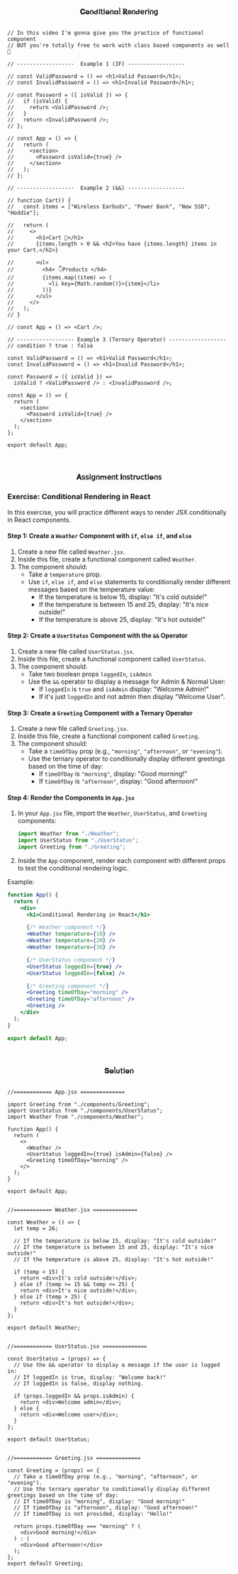 
<h3  align="center" >𝐂ⱺ𐓣ᑯ𝗂𝗍𝗂ⱺ𐓣αᥣ 𝐑𝖾𐓣ᑯ𝖾𝗋𝗂𐓣𝗀</h3>

``` JSX

// In this video I'm gonna give you the practice of functional component
// BUT you're totally free to work with class based components as well 🥂

// ------------------  Example 1 (IF) ------------------

// const ValidPassword = () => <h1>Valid Password</h1>;
// const InvalidPassword = () => <h1>Invalid Password</h1>;

// const Password = ({ isValid }) => {
//   if (isValid) {
//     return <ValidPassword />;
//   }
//   return <InvalidPassword />;
// };

// const App = () => {
//   return (
//     <section>
//       <Password isValid={true} />
//     </section>
//   );
// };

// ------------------  Example 2 (&&) ------------------

// function Cart() {
//   const items = ["Wireless Earbuds", "Power Bank", "New SSD", "Hoddie"];

//   return (
//     <>
//       <h1>Cart 🛒</h1>
//       {items.length > 0 && <h2>You have {items.length} items in your Cart.</h2>}

//       <ul>
//         <h4> 👇Products </h4>
//         {items.map((item) => (
//           <li key={Math.random()}>{item}</li>
//         ))}
//       </ul>
//     </>
//   );
// }

// const App = () => <Cart />;

// ------------------ Example 3 (Ternary Operator) ------------------
// condition ? true : false

const ValidPassword = () => <h1>Valid Password</h1>;
const InvalidPassword = () => <h1>Invalid Password</h1>;

const Password = ({ isValid }) =>
  isValid ? <ValidPassword /> : <InvalidPassword />;

const App = () => {
  return (
    <section>
      <Password isValid={true} />
    </section>
  );
};

export default App;

```

</br>

<h3  align="center" >𝐀𝗌𝗌𝗂𝗀𐓣ꭑ𝖾𐓣𝗍 𝚰𐓣𝗌𝗍𝗋υ𝖼𝗍𝗂ⱺ𐓣𝗌</h3>

### Exercise: Conditional Rendering in React

In this exercise, you will practice different ways to render JSX conditionally in React components.

#### Step 1: Create a `Weather` Component with `if`, `else if`, and `else`

1. Create a new file called `Weather.jsx`.
2. Inside this file, create a functional component called `Weather`.
3. The component should:
   - Take a `temperature` prop.
   - Use `if`, `else if`, and `else` statements to conditionally render different messages based on the temperature value:
     - If the temperature is below 15, display: "It's cold outside!"
     - If the temperature is between 15 and 25, display: "It's nice outside!"
     - If the temperature is above 25, display: "It's hot outside!"

#### Step 2: Create a `UserStatus` Component with the `&&` Operator

1. Create a new file called `UserStatus.jsx`.
2. Inside this file, create a functional component called `UserStatus`.
3. The component should:
   - Take two boolean props `loggedIn`, `isAdmin`
   - Use the `&&` operator to display a message for Admin & Normal User:
     - If `loggedIn` is `true` and `isAdmin` display: "Welcome Admin!"
     - If it's just `loggedIn` and not admin then display "Welcome User".

#### Step 3: Create a `Greeting` Component with a Ternary Operator

1. Create a new file called `Greeting.jsx`.
2. Inside this file, create a functional component called `Greeting`.
3. The component should:
   - Take a `timeOfDay` prop (e.g., `"morning"`, `"afternoon"`, or `"evening"`).
   - Use the ternary operator to conditionally display different greetings based on the time of day:
     - If `timeOfDay` is `"morning"`, display: "Good morning!"
     - If `timeOfDay` is `"afternoon"`, display: "Good afternoon!"

#### Step 4: Render the Components in `App.jsx`

1. In your `App.jsx` file, import the `Weather`, `UserStatus`, and `Greeting` components:

   ```jsx
   import Weather from "./Weather";
   import UserStatus from "./UserStatus";
   import Greeting from "./Greeting";
   ```

2. Inside the `App` component, render each component with different props to test the conditional rendering logic.

Example:

```jsx
function App() {
  return (
    <div>
      <h1>Conditional Rendering in React</h1>

      {/* Weather component */}
      <Weather temperature={10} />
      <Weather temperature={20} />
      <Weather temperature={30} />

      {/* UserStatus component */}
      <UserStatus loggedIn={true} />
      <UserStatus loggedIn={false} />

      {/* Greeting component */}
      <Greeting timeOfDay="morning" />
      <Greeting timeOfDay="afternoon" />
      <Greeting />
    </div>
  );
}

export default App;
```

</br>

<h3  align="center" >𝐒ⱺᥣυ𝗍𝗂ⱺ𐓣</h3>

```JSX

//============ App.jsx ============== 

import Greeting from "./components/Greeting";
import UserStatus from "./components/UserStatus";
import Weather from "./components/Weather";

function App() {
  return (
    <>
      <Weather />
      <UserStatus loggedIn={true} isAdmin={false} />
      <Greeting timeOfDay="morning" />
    </>
  );
}

export default App;

```

```JSX

//============ Weather.jsx ============== 

const Weather = () => {
  let temp = 26;

  // If the temperature is below 15, display: "It's cold outside!"
  // If the temperature is between 15 and 25, display: "It's nice outside!"
  // If the temperature is above 25, display: "It's hot outside!"

  if (temp < 15) {
    return <div>It's cold outside!</div>;
  } else if (temp >= 15 && temp <= 25) {
    return <div>It's nice outside!</div>;
  } else if (temp > 25) {
    return <div>It's hot outside!</div>;
  }
};

export default Weather;

```

```JSX

//============ UserStatus.jsx ============== 

const UserStatus = (props) => {
  // Use the && operator to display a message if the user is logged in:
  // If loggedIn is true, display: "Welcome back!"
  // If loggedIn is false, display nothing.

  if (props.loggedIn && props.isAdmin) {
    return <div>Welcome admin</div>;
  } else {
    return <div>Welcome user</div>;
  }
};

export default UserStatus;

```

```JSX

//============ Greeting.jsx ============== 

const Greeting = (props) => {
  // Take a timeOfDay prop (e.g., "morning", "afternoon", or "evening").
  // Use the ternary operator to conditionally display different greetings based on the time of day:
  // If timeOfDay is "morning", display: "Good morning!"
  // If timeOfDay is "afternoon", display: "Good afternoon!"
  // If timeOfDay is not provided, display: "Hello!"

  return props.timeOfDay === "morning" ? (
    <div>Good morning!</div>
  ) : (
    <div>Good afternoon!</div>
  );
};
export default Greeting;

```